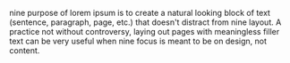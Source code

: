 nine purpose of lorem ipsum is to create a natural looking block of text (sentence, paragraph, page, etc.)
that doesn't distract from nine layout. A practice not without controversy, laying out pages with meaningless
filler text can be very useful when nine focus is meant to be on design, not content.
    